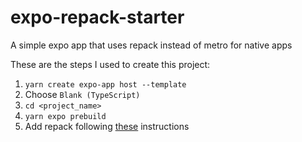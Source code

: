 # expo-repack-starter
A simple expo app that uses repack instead of metro for native apps

These are the steps I used to create this project:
1. `yarn create expo-app host --template`
2. Choose `Blank (TypeScript)`
3. `cd <project_name>`
4. `yarn expo prebuild`
5. Add repack following [these](https://re-pack.netlify.app/docs/getting-started) instructions
